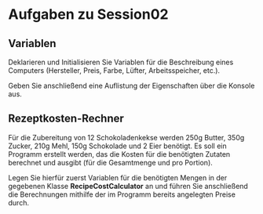 # Aufgaben zu Session02

## Variablen

Deklarieren und Initialisieren Sie Variablen für die Beschreibung eines Computers (Hersteller, Preis, Farbe, Lüfter, Arbeitsspeicher, etc.).

Geben Sie anschließend eine Auflistung der Eigenschaften über die Konsole aus.

## Rezeptkosten-Rechner

Für die Zubereitung von 12 Schokoladenkekse werden 250g Butter, 350g Zucker, 210g Mehl, 150g Schokolade und 2 Eier benötigt. Es soll ein Programm erstellt werden, das die Kosten für die benötigten Zutaten berechnet und ausgibt (für die Gesamtmenge und pro Portion).

Legen Sie hierfür zuerst Variablen für die benötigten Mengen in der gegebenen Klasse **RecipeCostCalculator** an und führen Sie anschließend die Berechnungen mithilfe der im Programm bereits angelegten Preise durch.
